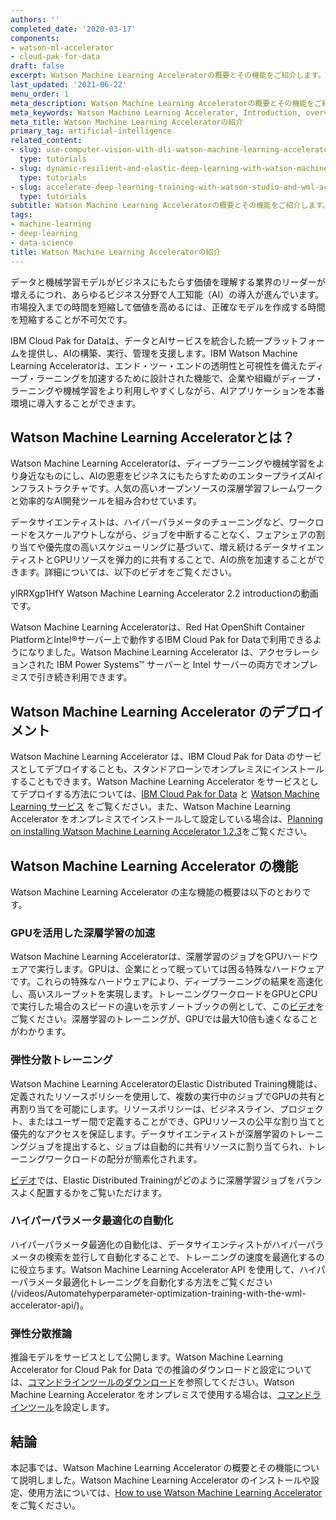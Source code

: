 ```yaml
---
authors: ''
completed_date: '2020-03-17'
components:
- watson-ml-accelerator
- cloud-pak-for-data
draft: false
excerpt: Watson Machine Learning Acceleratorの概要とその機能をご紹介します。
last_updated: '2021-06-22'
menu_order: 1
meta_description: Watson Machine Learning Acceleratorの概要とその機能をご紹介します。
meta_keywords: Watson Machine Learning Accelerator, Introduction, overview, get started
meta_title: Watson Machine Learning Acceleratorの紹介
primary_tag: artificial-intelligence
related_content:
- slug: use-computer-vision-with-dli-watson-machine-learning-accelerator
  type: tutorials
- slug: dynamic-resilient-and-elastic-deep-learning-with-watson-machine-learning-accelerator
  type: tutorials
- slug: accelerate-deep-learning-training-with-watson-studio-and-wml-accelerator
  type: tutorials
subtitle: Watson Machine Learning Acceleratorの概要とその機能をご紹介します。
tags:
- machine-learning
- deep-learning
- data-science
title: Watson Machine Learning Acceleratorの紹介
---
```


データと機械学習モデルがビジネスにもたらす価値を理解する業界のリーダーが増えるにつれ、あらゆるビジネス分野で人工知能（AI）の導入が進んでいます。市場投入までの時間を短縮して価値を高めるには、正確なモデルを作成する時間を短縮することが不可欠です。

IBM Cloud Pak for Dataは、データとAIサービスを統合した統一プラットフォームを提供し、AIの構築、実行、管理を支援します。IBM Watson Machine Learning Acceleratorは、エンド・ツー・エンドの透明性と可視性を備えたディープ・ラーニングを加速するために設計された機能で、企業や組織がディープ・ラーニングや機械学習をより利用しやすくしながら、AIアプリケーションを本番環境に導入することができます。

## Watson Machine Learning Acceleratorとは？

Watson Machine Learning Acceleratorは、ディープラーニングや機械学習をより身近なものにし、AIの恩恵をビジネスにもたらすためのエンタープライズAIインフラストラクチャです。人気の高いオープンソースの深層学習フレームワークと効率的なAI開発ツールを組み合わせています。

データサイエンティストは、ハイパーパラメータのチューニングなど、ワークロードをスケールアウトしながら、ジョブを中断することなく、フェアシェアの割り当てや優先度の高いスケジューリングに基づいて、増え続けるデータサイエンティストとGPUリソースを弾力的に共有することで、AIの旅を加速することができます。詳細については、以下のビデオをご覧ください。

<video-container><video-id>ylRRXgp1HfY </video-id><video-title display="yes"></video-title>Watson Machine Learning Accelerator 2.2 introduction</video-container>の動画です。

Watson Machine Learning Acceleratorは、Red Hat OpenShift Container PlatformとIntel&reg;サーバー上で動作するIBM Cloud Pak for Dataで利用できるようになりました。Watson Machine Learning Accelerator は、アクセラレーションされた IBM Power Systems&trade; サーバーと Intel サーバーの両方でオンプレミスで引き続き利用できます。


## Watson Machine Learning Accelerator のデプロイメント

Watson Machine Learning Accelerator は、IBM Cloud Pak for Data のサービスとしてデプロイすることも、スタンドアローンでオンプレミスにインストールすることもできます。Watson Machine Learning Accelerator をサービスとしてデプロイする方法については、<a href="https://www.ibm.com/docs/en/cloud-paks/cp-data/3.5.0?topic=overview" target="_blank" rel="noopener noreferrer">IBM Cloud Pak for Data</a> と <a href="https://www.ibm.com/docs/en/cloud-paks/cp-data/3.5.0?topic=catalog-watson-machine-learning-accelerator" target="_blank" rel="noopener noreferrer">Watson Machine Learning サービス</a> をご覧ください。また、Watson Machine Learning Accelerator をオンプレミスでインストールして設定している場合は、<a href="https://www.ibm.com/docs/en/wmla/1.2.3?topic=planning-wml-accelerator" target="_blank" rel="noopener noreferrer">Planning on installing Watson Machine Learning Accelerator 1.2.3</a>をご覧ください。

## Watson Machine Learning Accelerator の機能

Watson Machine Learning Accelerator の主な機能の概要は以下のとおりです。

### GPUを活用した深層学習の加速

Watson Machine Learning Acceleratorは、深層学習のジョブをGPUハードウェアで実行します。GPUは、企業にとって眠っていては困る特殊なハードウェアです。これらの特殊なハードウェアにより、ディープラーニングの結果を高速化し、高いスループットを実現します。トレーニングワークロードをGPUとCPUで実行した場合のスピードの違いを示すノートブックの例として、この[ビデオ](/components/watson-ml-accelerator/videos/deliver-faster-deep-learning-results-on-gpus/)をご覧ください。深層学習のトレーニングが、GPUでは最大10倍も速くなることがわかります。

### 弾性分散トレーニング

Watson Machine Learning AcceleratorのElastic Distributed Training機能は、定義されたリソースポリシーを使用して、複数の実行中のジョブでGPUの共有と再割り当てを可能にします。リソースポリシーは、ビジネスライン、プロジェクト、またはユーザー間で定義することができ、GPUリソースの公平な割り当てと優先的なアクセスを保証します。データサイエンティストが深層学習のトレーニングジョブを提出すると、ジョブは自動的に共有リソースに割り当てられ、トレーニングワークロードの配分が簡素化されます。

[ビデオ](/videos/balance-deep-learning-jobs-with-elastic-distributed-training/)では、Elastic Distributed Trainingがどのように深層学習ジョブをバランスよく配置するかをご覧いただけます。

### ハイパーパラメータ最適化の自動化

ハイパーパラメータ最適化の自動化は、データサイエンティストがハイパーパラメータの検索を並行して自動化することで、トレーニングの速度を最適化するのに役立ちます。Watson Machine Learning Accelerator API を使用して、ハイパーパラメータ最適化トレーニングを自動化する方法をご覧ください(/videos/Automatehyperparameter-optimization-training-with-the-wml-accelerator-api/)。

### 弾性分散推論

推論モデルをサービスとして公開します。Watson Machine Learning Accelerator for Cloud Pak for Data での推論のダウンロードと設定については、<a href="https://www.ibm.com/docs/en/wmla/2.2.0?topic=inference-download-configure-dlim-cli-tool" target="_blank" rel="noopener noreferrer">コマンドラインツールのダウンロード</a>を参照してください。Watson Machine Learning Accelerator をオンプレミスで使用する場合は、<a href="https://www.ibm.com/docs/en/wmla/1.2.3?topic=inference-using-services-via-cli" target="_blank" rel="noopener noreferrer">コマンドラインツール</a>を設定します。

## 結論

本記事では、Watson Machine Learning Accelerator の概要とその機能について説明しました。Watson Machine Learning Accelerator のインストールや設定、使用方法については、[How to use Watson Machine Learning Accelerator](/articles/accelerate-dl-with-wmla-and-cp4d/)をご覧ください。